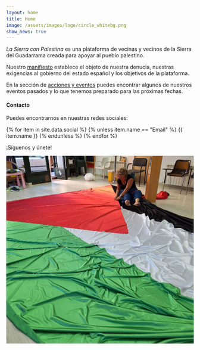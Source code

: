```yaml
---
layout: home
title: Home
image: /assets/images/logo/circle_whitebg.png
show_news: true
---
```

_La Sierra con Palestina_ es una plataforma de vecinas y vecinos de la Sierra del Guadarrama creada para apoyar al pueblo palestino.

Nuestro [manifiesto](/manifiesto) establece el objeto de nuestra denucia, nuestras exigencias al gobierno del estado español y los objetivos de la plataforma.

En la sección de [acciones y eventos](/acciones) puedes encontrar algunos de nuestros eventos pasados y lo que tenemos preparado para las próximas fechas.

#### Contacto
Puedes encontrarnos en nuestras redes sociales:
<p class="buttons">
{% for item in site.data.social %}
  {% unless item.name == "Email" %}
  <a class="button is-text" href="{{ item.link }}" style="text-decoration: none">
    <span class="icon">
      <i
        class="{{ item.icon.type }} {{ item.icon.name }} {{ item.icon.source }}-{{ include.icon-size }}"
        aria-hidden="true">
      </i>
    </span>
    <span>{{ item.name }}</span>
  </a>
  {% endunless %}
{% endfor %}
</p>

¡Síguenos y únete!

![Elaboración de la bandera gigante de Palestina](/assets/images/flag_in_the_making.jpg)

